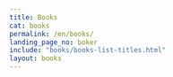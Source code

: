 ```yaml
---
title: Books
cat: books
permalink: /en/books/
landing_page_no: boker
include: "books/books-list-titles.html"
layout: books
---
```

